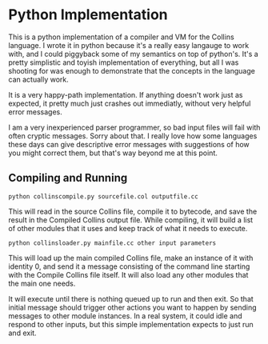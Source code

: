 # Python Implementation

This is a python implementation of a compiler and VM for the Collins language. I wrote it in python because it's a really easy langauge to work with, and I could piggyback some of my semantics on top of python's. It's a pretty simplistic and toyish implementation of everything, but all I was shooting for was enough to demonstrate that the concepts in the language can actually work.

It is a very happy-path implementation. If anything doesn't work just as expected, it pretty much just crashes out immediatly, without very helpful error messages.

I am a very inexperienced parser programmer, so bad input files will fail with often cryptic messages. Sorry about that. I really love how some languages these days can give descriptive error messages with suggestions of how you might correct them, but that's way beyond me at this point.

## Compiling and Running

    python collinscompile.py sourcefile.col outputfile.cc

This will read in the source Collins file, compile it to bytecode, and save the result in the Compiled Collins output file. While compiling, it will build a list of other modules that it uses and keep track of what it needs to execute.

    python collinsloader.py mainfile.cc other input parameters

This will load up the main compiled Collins file, make an instance of it with identity 0, and send it a message consisting of the command line starting with the Compile Collins file itself. It will also load any other modules that the main one needs.

It will execute until there is nothing queued up to run and then exit. So that initial message should trigger other actions you want to happen by sending messages to other module instances. In a real system, it could idle and respond to other inputs, but this simple implementation expects to just run and exit.
